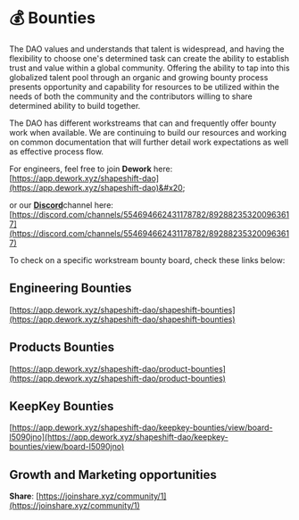 # 💰 Bounties

The DAO values and understands that talent is widespread, and having the flexibility to choose one's determined task can create the ability to establish trust and value within a global community. Offering the ability to tap into this globalized talent pool through an organic and growing bounty process presents opportunity and capability for resources to be utilized within the needs of both the community and the contributors willing to share determined ability to build together.

The DAO has different workstreams that can and frequently offer bounty work when available. We are continuing to build our resources and working on common documentation that will further detail work expectations as well as effective process flow.

For engineers, feel free to join **Dework** here: [https://app.dework.xyz/shapeshift-dao](https://app.dework.xyz/shapeshift-dao)&#x20;

or our [**Discord**](https://discord.gg/shapeshift)channel here: [https://discord.com/channels/554694662431178782/892882353200963617](https://discord.com/channels/554694662431178782/892882353200963617)

To check on a specific workstream bounty board, check these links below:

## Engineering Bounties

&#x20;[https://app.dework.xyz/shapeshift-dao/shapeshift-bounties](https://app.dework.xyz/shapeshift-dao/shapeshift-bounties)

## Products Bounties

&#x20;[https://app.dework.xyz/shapeshift-dao/product-bounties](https://app.dework.xyz/shapeshift-dao/product-bounties)

## KeepKey Bounties

[https://app.dework.xyz/shapeshift-dao/keepkey-bounties/view/board-l5090jno](https://app.dework.xyz/shapeshift-dao/keepkey-bounties/view/board-l5090jno)

## Growth and Marketing opportunities

**Share**: [https://joinshare.xyz/community/1](https://joinshare.xyz/community/1)
